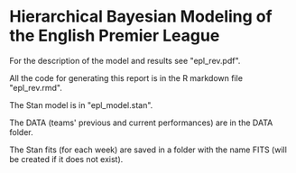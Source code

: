 # Hierarchical Bayesian Modeling of the English Premier League

For the description of the model and results see "epl_rev.pdf". 

All the code for generating this report is in the R markdown file "epl_rev.rmd".

The Stan model is in "epl_model.stan".

The DATA (teams' previous and current performances) are in the DATA folder.

The Stan fits (for each week) are saved in a folder with the name FITS (will be created if it does not exist).
